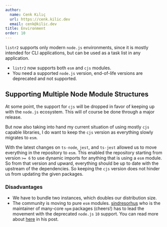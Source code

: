 ```yaml
---
author:
  name: Cenk Kılıç
  url: https://cenk.kilic.dev
  email: cenk@kilic.dev
title: Environment
order: 10
---
```


`listr2` supports only modern `node.js` environments, since it is mostly intended for CLI applications, but can be used as a task list in any application.

<!-- more -->

- `listr2` now supports both `esm` and `cjs` modules.
- You need a supported `node.js` version, end-of-life versions are deprecated and not supported.

## Supporting Multiple Node Module Structures

At some point, the support for `cjs` will be dropped in favor of keeping up with the `node.js` ecosystem. This will of course be done through a major release.

But now also taking into hand my current situation of using mostly `cjs` capable libraries, I do want to keep the `cjs` version as everything slowly migrates to `esm`.

With the latest changes on `ts-node`, `jest`, and `ts-jest` allowed us to move everything in the repository to `esm`. This enabled the repository starting from version `>= 6` to use dynamic imports for anything that is using a `esm` module. So from that version and upward, everything should be up to date with the upstream of the dependencies. So keeping the `cjs` version does not hinder us from updating the given packages.

### Disadvantages

- We have to bundle two instances, which doubles our distribution size.
- The community is moving to pure `esm` modules. [sindresorhus](https://github.com/sindresorhus) who is the maintainer of many-core `npm` packages (cheers!) has to lead the movement with the deprecated `node.js` `10` support. You can read more about [here](https://gist.github.com/sindresorhus/a39789f98801d908bbc7ff3ecc99d99c) in his post.
